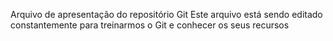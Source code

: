 Arquivo de apresentação do repositório Git
Este arquivo está sendo editado constantemente para treinarmos o Git e conhecer os seus recursos
